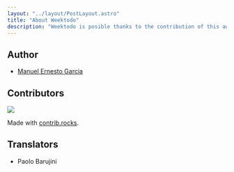 ```yaml
---
layout: "../layout/PostLayout.astro"
title: "About Weektodo"
description: "Weektodo is posible thanks to the contribution of this awesom people"
---
```


## Author

- [Manuel Ernesto Garcia](https://manuelernestog.github.io)

## Contributors

<a href="https://github.com/zuntek/weektodoweb/graphs/contributors">
  <img src="https://contrib.rocks/image?repo=zuntek/weektodoweb" />
</a>

Made with [contrib.rocks](https://contrib.rocks).

## Translators

- Paolo Barujini





